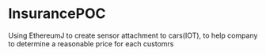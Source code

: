 # InsurancePOC
Using EthereumJ to create sensor attachment to cars(IOT), to help company to determine a reasonable price for each customrs
